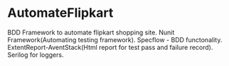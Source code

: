 # AutomateFlipkart
BDD Framework to automate flipkart shopping site.
Nunit Framework(Automating testing framework).
Specflow - BDD functonality.
ExtentReport-AventStack(Html report for test pass and failure record).
Serilog for loggers.
